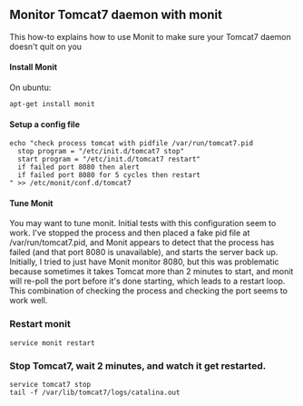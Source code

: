 ## Monitor Tomcat7 daemon with monit

This how-to explains how to use Monit to make sure your Tomcat7 daemon doesn't quit on you

#### Install Monit

On ubuntu:

```
apt-get install monit
```

#### Setup a config file

```
echo "check process tomcat with pidfile /var/run/tomcat7.pid
  stop program = "/etc/init.d/tomcat7 stop"
  start program = "/etc/init.d/tomcat7 restart"
  if failed port 8080 then alert
  if failed port 8080 for 5 cycles then restart
" >> /etc/monit/conf.d/tomcat7
```

#### Tune Monit

You may want to tune monit. Initial tests with this configuration seem to work. I've stopped the process and then placed a fake pid file at /var/run/tomcat7.pid, and Monit appears to detect that the process has failed (and that port 8080 is unavailable), and starts the server back up. Initially, I tried to just have Monit monitor 8080, but this was problematic because sometimes it takes Tomcat more than 2 minutes to start, and monit will re-poll the port before it's done starting, which leads to a restart loop. This combination of checking the process and checking the port seems to work well.

### Restart monit

```
service monit restart
```

### Stop Tomcat7, wait 2 minutes, and watch it get restarted.

```
service tomcat7 stop
tail -f /var/lib/tomcat7/logs/catalina.out
```

